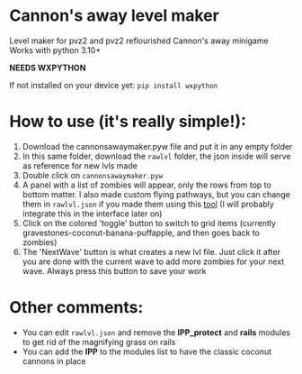 # Cannon's away level maker
Level maker for pvz2 and pvz2 reflourished Cannon's away minigame
Works with python 3.10+

**NEEDS WXPYTHON**

If not installed on your device yet: `pip install wxpython`

# How to use (it's really simple!):

1) Download the cannonsawaymaker.pyw file and put it in any empty folder
2) In this same folder, download the `rawlvl` folder, the json inside will serve as reference for new lvls made
3) Double click on `cannonsawaymaker.pyw`
4) A panel with a list of zombies will appear, only the rows from top to bottom matter. I also made custom flying pathways, but you can change them in `rawlvl.json` if you made them using this [tool](https://docs.google.com/spreadsheets/d/1MkUcyy6HAlTxln-cP0ZisAU5r02ZPSqhVEsSjP3NvGM/copy) (I will probably integrate this in the interface later on)
5) Click on the colored 'toggle' button to switch to grid items (currently gravestones-coconut-banana-puffapple, and then goes back to zombies)
6) The 'NextWave' button is what creates a new lvl file. Just click it after you are done with the current wave to add more zombies for your next wave. Always press this button to save your work


# Other comments:

* You can edit `rawlvl.json` and remove the **IPP_protect** and **rails** modules to get rid of the magnifying grass on rails
* You can add the **IPP** to the modules list to have the classic coconut cannons in place